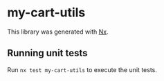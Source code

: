 # my-cart-utils

This library was generated with [Nx](https://nx.dev).

## Running unit tests

Run `nx test my-cart-utils` to execute the unit tests.
